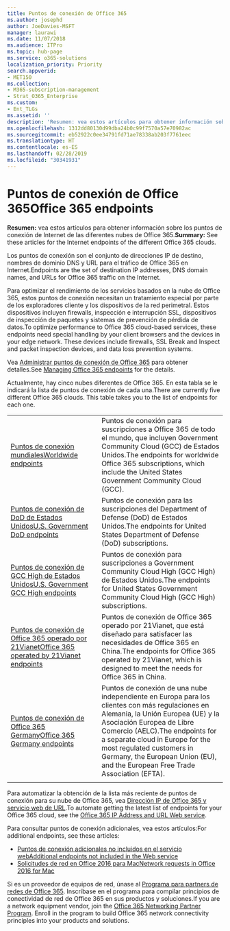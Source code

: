 ```yaml
---
title: Puntos de conexión de Office 365
ms.author: josephd
author: JoeDavies-MSFT
manager: laurawi
ms.date: 11/07/2018
ms.audience: ITPro
ms.topic: hub-page
ms.service: o365-solutions
localization_priority: Priority
search.appverid:
- MET150
ms.collection:
- M365-subscription-management
- Strat_O365_Enterprise
ms.custom:
- Ent_TLGs
ms.assetid: ''
description: 'Resumen: vea estos artículos para obtener información sobre los puntos de conexión de Internet de las diferentes nubes de Office 365.'
ms.openlocfilehash: 1312dd80130d99dba24b0c99f7570a57e70982ac
ms.sourcegitcommit: eb52922c0ee34791fd71ae78338ab203f7761eec
ms.translationtype: HT
ms.contentlocale: es-ES
ms.lasthandoff: 02/28/2019
ms.locfileid: "30341931"
---
```

# <a name="office-365-endpoints"></a><span data-ttu-id="0a150-103">Puntos de conexión de Office 365</span><span class="sxs-lookup"><span data-stu-id="0a150-103">Office 365 endpoints</span></span>

<span data-ttu-id="0a150-104">**Resumen:** vea estos artículos para obtener información sobre los puntos de conexión de Internet de las diferentes nubes de Office 365.</span><span class="sxs-lookup"><span data-stu-id="0a150-104">**Summary:** See these articles for the Internet endpoints of the different Office 365 clouds.</span></span>
  
<span data-ttu-id="0a150-105">Los puntos de conexión son el conjunto de direcciones IP de destino, nombres de dominio DNS y URL para el tráfico de Office 365 en Internet.</span><span class="sxs-lookup"><span data-stu-id="0a150-105">Endpoints are the set of destination IP addresses, DNS domain names, and URLs for Office 365 traffic on the Internet.</span></span> 

<span data-ttu-id="0a150-p101">Para optimizar el rendimiento de los servicios basados en la nube de Office 365, estos puntos de conexión necesitan un tratamiento especial por parte de los exploradores cliente y los dispositivos de la red perimetral. Estos dispositivos incluyen firewalls, inspección e interrupción SSL, dispositivos de inspección de paquetes y sistemas de prevención de pérdida de datos.</span><span class="sxs-lookup"><span data-stu-id="0a150-p101">To optimize performance to Office 365 cloud-based services, these endpoints need special handling by your client browsers and the devices in your edge network. These devices include firewalls, SSL Break and Inspect and packet inspection devices, and data loss prevention systems.</span></span>

<span data-ttu-id="0a150-108">Vea [Administrar puntos de conexión de Office 365](managing-office-365-endpoints.md) para obtener detalles.</span><span class="sxs-lookup"><span data-stu-id="0a150-108">See [Managing Office 365 endpoints](managing-office-365-endpoints.md) for the details.</span></span>

<span data-ttu-id="0a150-p102">Actualmente, hay cinco nubes diferentes de Office 365. En esta tabla se le indicará la lista de puntos de conexión de cada una.</span><span class="sxs-lookup"><span data-stu-id="0a150-p102">There are currently five different Office 365 clouds. This table takes you to the list of endpoints for each one.</span></span>

|||
|:-------|:-----|
| [<span data-ttu-id="0a150-111">Puntos de conexión mundiales</span><span class="sxs-lookup"><span data-stu-id="0a150-111">Worldwide endpoints</span></span>](urls-and-ip-address-ranges.md) | <span data-ttu-id="0a150-112">Puntos de conexión para suscripciones a Office 365 de todo el mundo, que incluyen Government Community Cloud (GCC) de Estados Unidos.</span><span class="sxs-lookup"><span data-stu-id="0a150-112">The endpoints for worldwide Office 365 subscriptions, which include the United States Government Community Cloud (GCC).</span></span> |
| [<span data-ttu-id="0a150-113">Puntos de conexión de DoD de Estados Unidos</span><span class="sxs-lookup"><span data-stu-id="0a150-113">U.S. Government DoD endpoints</span></span>](office-365-u-s-government-dod-endpoints.md) | <span data-ttu-id="0a150-114">Puntos de conexión para las suscripciones del Department of Defense (DoD) de Estados Unidos.</span><span class="sxs-lookup"><span data-stu-id="0a150-114">The endpoints for United States Department of Defense (DoD) subscriptions.</span></span> |
| [<span data-ttu-id="0a150-115">Puntos de conexión de GCC High de Estados Unidos</span><span class="sxs-lookup"><span data-stu-id="0a150-115">U.S. Government GCC High endpoints</span></span>](office-365-u-s-government-gcc-high-endpoints.md) | <span data-ttu-id="0a150-116">Puntos de conexión para suscripciones a Government Community Cloud High (GCC High) de Estados Unidos.</span><span class="sxs-lookup"><span data-stu-id="0a150-116">The endpoints for United States Government Community Cloud High (GCC High) subscriptions.</span></span> |
| [<span data-ttu-id="0a150-117">Puntos de conexión de Office 365 operado por 21Vianet</span><span class="sxs-lookup"><span data-stu-id="0a150-117">Office 365 operated by 21Vianet endpoints</span></span>](urls-and-ip-address-ranges-21vianet.md) | <span data-ttu-id="0a150-118">Puntos de conexión de Office 365 operado por 21Vianet, que está diseñado para satisfacer las necesidades de Office 365 en China.</span><span class="sxs-lookup"><span data-stu-id="0a150-118">The endpoints for Office 365 operated by 21Vianet, which is designed to meet the needs for Office 365 in China.</span></span> |
| [<span data-ttu-id="0a150-119">Puntos de conexión de Office 365 Germany</span><span class="sxs-lookup"><span data-stu-id="0a150-119">Office 365 Germany endpoints</span></span>](office-365-germany-endpoints.md) | <span data-ttu-id="0a150-120">Puntos de conexión de una nube independiente en Europa para los clientes con más regulaciones en Alemania, la Unión Europea (UE) y la Asociación Europea de Libre Comercio (AELC).</span><span class="sxs-lookup"><span data-stu-id="0a150-120">The endpoints for a separate cloud in Europe for the most regulated customers in Germany, the European Union (EU), and the European Free Trade Association (EFTA).</span></span> |
|||

<span data-ttu-id="0a150-121">Para automatizar la obtención de la lista más reciente de puntos de conexión para su nube de Office 365, vea [Dirección IP de Office 365 y servicio web de URL](office-365-ip-web-service.md).</span><span class="sxs-lookup"><span data-stu-id="0a150-121">To automate getting the latest list of endpoints for your Office 365 cloud, see the [Office 365 IP Address and URL Web service](office-365-ip-web-service.md).</span></span>

<span data-ttu-id="0a150-122">Para consultar puntos de conexión adicionales, vea estos artículos:</span><span class="sxs-lookup"><span data-stu-id="0a150-122">For additional endpoints, see these articles:</span></span>

- [<span data-ttu-id="0a150-123">Puntos de conexión adicionales no incluidos en el servicio web</span><span class="sxs-lookup"><span data-stu-id="0a150-123">Additional endpoints not included in the Web service</span></span>](additional-office365-ip-addresses-and-urls.md)
- [<span data-ttu-id="0a150-124">Solicitudes de red en Office 2016 para Mac</span><span class="sxs-lookup"><span data-stu-id="0a150-124">Network requests in Office 2016 for Mac</span></span>](network-requests-in-office-2016-for-mac.md)

<span data-ttu-id="0a150-p103">Si es un proveedor de equipos de red, únase al [Programa para partners de redes de Office 365](office-365-networking-partner-program.md). Inscríbase en el programa para compilar principios de conectividad de red de Office 365 en sus productos y soluciones.</span><span class="sxs-lookup"><span data-stu-id="0a150-p103">If you are a network equipment vendor, join the [Office 365 Networking Partner Program](office-365-networking-partner-program.md). Enroll in the program to build Office 365 network connectivity principles into your products and solutions.</span></span> 
